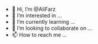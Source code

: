 - 👋 Hi, I’m @AliFarz
- 👀 I’m interested in ...
- 🌱 I’m currently learning ...
- 💞️ I’m looking to collaborate on ...
- 📫 How to reach me ...

<!---
AliFarz/AliFarz is a ✨ special ✨ repository because its `README.md` (this file) appears on your GitHub profile.
You can click the Preview link to take a look at your changes.
--->
